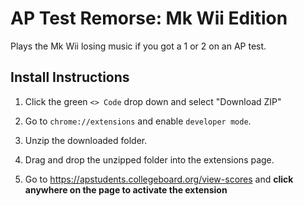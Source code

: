 # AP Test Remorse: Mk Wii Edition

Plays the Mk Wii losing music if you got a 1 or 2 on an AP test.

## Install Instructions

1. Click the green `<> Code` drop down and select "Download ZIP"

1. Go to `chrome://extensions` and enable `developer mode`.

1. Unzip the downloaded folder.

1. Drag and drop the unzipped folder into the extensions page.

1. Go to <https://apstudents.collegeboard.org/view-scores> and **click anywhere on the page to activate the extension**

